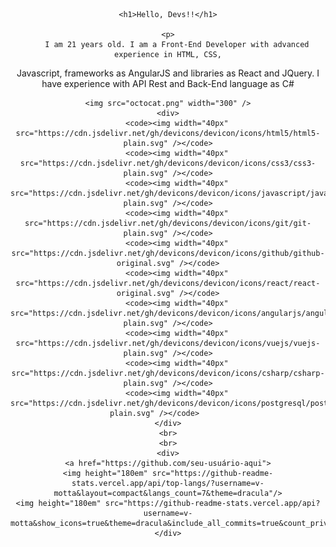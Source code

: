 <div id="header" align="center">
	
	<h1>Hello, Devs!!</h1>
	
	<p>
		I am 21 years old. I am a Front-End Developer with advanced experience in HTML, CSS,
Javascript, frameworks as AngularJS and libraries as React and JQuery. I have experience with
API Rest and Back-End language as C#
	</p>
	
	<img src="octocat.png" width="300" />
	<div>
		<code><img width="40px" src="https://cdn.jsdelivr.net/gh/devicons/devicon/icons/html5/html5-plain.svg" /></code>
		<code><img width="40px" src="https://cdn.jsdelivr.net/gh/devicons/devicon/icons/css3/css3-plain.svg" /></code>
		<code><img width="40px" src="https://cdn.jsdelivr.net/gh/devicons/devicon/icons/javascript/javascript-plain.svg" /></code>
		<code><img width="40px" src="https://cdn.jsdelivr.net/gh/devicons/devicon/icons/git/git-plain.svg" /></code>
		<code><img width="40px" src="https://cdn.jsdelivr.net/gh/devicons/devicon/icons/github/github-original.svg" /></code>
		<code><img width="40px" src="https://cdn.jsdelivr.net/gh/devicons/devicon/icons/react/react-original.svg" /></code>
		<code><img width="40px" src="https://cdn.jsdelivr.net/gh/devicons/devicon/icons/angularjs/angularjs-plain.svg" /></code>
		<code><img width="40px" src="https://cdn.jsdelivr.net/gh/devicons/devicon/icons/vuejs/vuejs-plain.svg" /></code>
		<code><img width="40px" src="https://cdn.jsdelivr.net/gh/devicons/devicon/icons/csharp/csharp-plain.svg" /></code>
		<code><img width="40px" src="https://cdn.jsdelivr.net/gh/devicons/devicon/icons/postgresql/postgresql-plain.svg" /></code>		
	</div>
	<br>
	<br>
	<div>
	<a href="https://github.com/seu-usuário-aqui">
	<img height="180em" src="https://github-readme-stats.vercel.app/api/top-langs/?username=v-motta&layout=compact&langs_count=7&theme=dracula"/>
	<img height="180em" src="https://github-readme-stats.vercel.app/api?username=v-motta&show_icons=true&theme=dracula&include_all_commits=true&count_private=true"/>
	</div>
</div>
